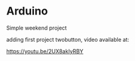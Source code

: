 # Arduino
Simple weekend project

adding first project twobutton, video available at:

https://youtu.be/2UX8akIyRBY


